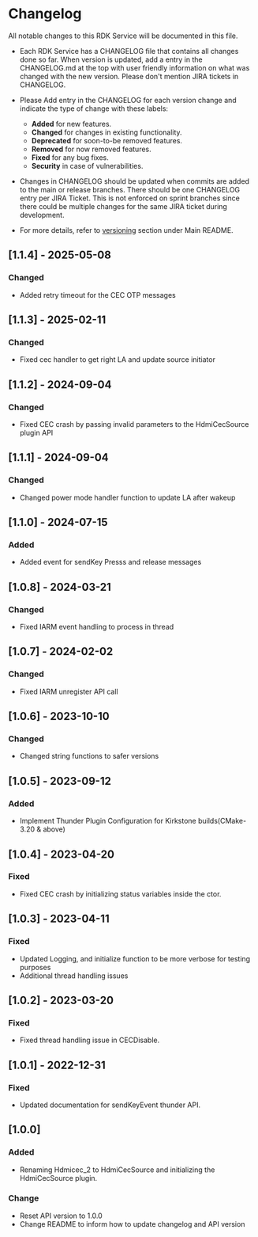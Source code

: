 # Changelog

All notable changes to this RDK Service will be documented in this file.

* Each RDK Service has a CHANGELOG file that contains all changes done so far. When version is updated, add a entry in the CHANGELOG.md at the top with user friendly information on what was changed with the new version. Please don't mention JIRA tickets in CHANGELOG. 

* Please Add entry in the CHANGELOG for each version change and indicate the type of change with these labels:
    * **Added** for new features.
    * **Changed** for changes in existing functionality.
    * **Deprecated** for soon-to-be removed features.
    * **Removed** for now removed features.
    * **Fixed** for any bug fixes.
    * **Security** in case of vulnerabilities.

* Changes in CHANGELOG should be updated when commits are added to the main or release branches. There should be one CHANGELOG entry per JIRA Ticket. This is not enforced on sprint branches since there could be multiple changes for the same JIRA ticket during development. 

* For more details, refer to [versioning](https://github.com/rdkcentral/rdkservices#versioning) section under Main README.

## [1.1.4] - 2025-05-08
### Changed
- Added retry timeout for the CEC OTP messages

## [1.1.3] - 2025-02-11
### Changed
- Fixed cec handler to get right LA and update source initiator

## [1.1.2] - 2024-09-04
### Changed
- Fixed CEC crash by passing invalid parameters to the HdmiCecSource plugin API

## [1.1.1] - 2024-09-04
### Changed
- Changed power mode handler function to update LA after wakeup

## [1.1.0] - 2024-07-15
### Added
- Added event for sendKey Presss and release messages 

## [1.0.8] - 2024-03-21
### Changed
- Fixed IARM event handling to process in thread

## [1.0.7] - 2024-02-02
### Changed
- Fixed IARM unregister API call

## [1.0.6] - 2023-10-10
### Changed
- Changed string functions to safer versions

## [1.0.5] - 2023-09-12
### Added
- Implement Thunder Plugin Configuration for Kirkstone builds(CMake-3.20 & above)

## [1.0.4] - 2023-04-20
### Fixed
- Fixed CEC crash by initializing status variables inside the ctor.

## [1.0.3] - 2023-04-11
### Fixed
- Updated Logging, and initialize function to be more verbose for testing purposes
- Additional thread handling issues

## [1.0.2] - 2023-03-20
### Fixed
- Fixed thread handling issue in CECDisable.

## [1.0.1] - 2022-12-31
### Fixed
- Updated documentation for sendKeyEvent thunder API.

## [1.0.0]
### Added
- Renaming Hdmicec_2 to HdmiCecSource and initializing the HdmiCecSource plugin.

### Change
- Reset API version to 1.0.0
- Change README to inform how to update changelog and API version
